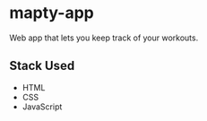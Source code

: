 # mapty-app
Web app that lets you keep track of your workouts.

## Stack Used
- HTML
- CSS
- JavaScript

